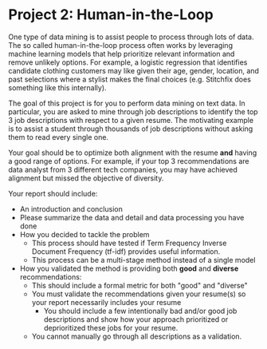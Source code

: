 # Project 2: Human-in-the-Loop

One type of data mining is to assist people to process through lots of data.
The so called human-in-the-loop process often works by leveraging machine
learning models that help prioritize relevant information and remove unlikely
options. For example, a logistic regression that identifies candidate clothing customers may
like given their age, gender, location, and past selections where a stylist makes
the final choices (e.g. Stitchfix does something like this internally).

The goal of this project is for you to perform data mining on text data.
In particular, you are asked to mine through job descriptions to identify the
top 3 job descriptions with respect to a given resume. The motivating example is to
assist a student through thousands of job descriptions without asking them to read every
single one.

Your goal should be to optimize both alignment with the resume **and** having a good range
of options. For example, if your top 3 recommendations are data analyst from 3 different tech companies,
you may have achieved alignment but missed the objective of diversity.

Your report should include:
- An introduction and conclusion
- Please summarize the data and detail and data processing you have done
- How you decided to tackle the problem
  - This process should have tested if Term Frequency Inverse Document Frequency (tf-idf) provides
    useful information.
  - This process can be a multi-stage method instead of a single model
- How you validated the method is providing both **good** and **diverse** recommendations:
  - This should include a formal metric for both "good" and "diverse"
  - You must validate the recommendations given your resume(s) so your report necessarily includes your resume
    - You should include a few intentionally bad and/or good job descriptions and show how your approach
      prioritized or deprioritized these jobs for your resume.
  - You cannot manually go through all descriptions as a validation.
